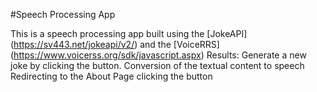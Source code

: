 #Speech Processing App

This is a speech processing app built using the [JokeAPI] (https://sv443.net/jokeapi/v2/) and the [VoiceRRS] (https://www.voicerss.org/sdk/javascript.aspx)
Results:
Generate a new joke by clicking the button.
Conversion of the textual content to speech
Redirecting to the About Page clicking the button
